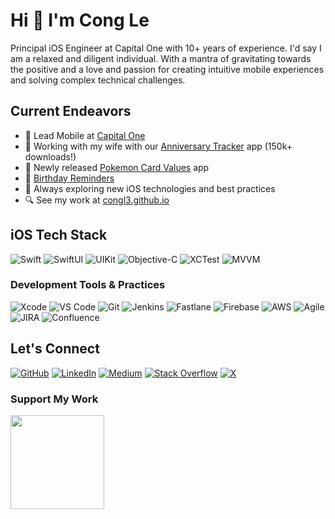 # Hi 👋 I'm Cong Le

Principal iOS Engineer at Capital One with 10+ years of experience. 
I'd say I am a relaxed and diligent individual. With a mantra of gravitating towards the positive and a love and passion for creating intuitive mobile experiences and solving complex technical challenges.

## Current Endeavors
* 🏢 Lead Mobile at [Capital One](https://jobs.capitalone.co.uk/)
* 📱 Working with my wife with our [Anniversary Tracker](https://apps.apple.com/jp/app/anniversary-tracker-%E8%A8%98%E5%BF%B5%E6%97%A5/id1570714816?uo=4) app (150k+ downloads!)
* 🎴 Newly released [Pokemon Card Values](http://apple.co/3FVbmCV) app
* 🎉 [Birthday Reminders](http://bit.ly/3QRSQ0D)
* 🌟 Always exploring new iOS technologies and best practices
* 🔍 See my work at [congl3.github.io](http://congl3.github.io/)

## iOS Tech Stack
![Swift](https://img.shields.io/badge/-Swift-FA7343?style=flat-square&logo=swift&logoColor=white)
![SwiftUI](https://img.shields.io/badge/-SwiftUI-blue?style=flat-square&logo=swift&logoColor=white)
![UIKit](https://img.shields.io/badge/-UIKit-2396F3?style=flat-square&logo=swift&logoColor=white)
![Objective-C](https://img.shields.io/badge/-Objective--C-438EFF?style=flat-square&logo=apple&logoColor=white)
![XCTest](https://img.shields.io/badge/-XCTest-147EFB?style=flat-square&logo=xcode&logoColor=white)
![MVVM](https://img.shields.io/badge/-MVVM-FF69B4?style=flat-square)

### Development Tools & Practices
![Xcode](https://img.shields.io/badge/-Xcode-147EFB?style=flat-square&logo=xcode&logoColor=white)
![VS Code](https://img.shields.io/badge/-VS%20Code-007ACC?style=flat-square&logo=visual-studio-code&logoColor=white)
![Git](https://img.shields.io/badge/-Git-F05032?style=flat-square&logo=git&logoColor=white)
![Jenkins](https://img.shields.io/badge/-Jenkins-D24939?style=flat-square&logo=jenkins&logoColor=white)
![Fastlane](https://img.shields.io/badge/-Fastlane-00F200?style=flat-square&logo=fastlane&logoColor=white)
![Firebase](https://img.shields.io/badge/-Firebase-FFCA28?style=flat-square&logo=firebase&logoColor=black)
![AWS](https://img.shields.io/badge/-AWS-232F3E?style=flat-square&logo=amazon-aws&logoColor=white)
![Agile](https://img.shields.io/badge/-Agile-83B81A?style=flat-square&logo=agile&logoColor=white)
![JIRA](https://img.shields.io/badge/-JIRA-0052CC?style=flat-square&logo=jira&logoColor=white)
![Confluence](https://img.shields.io/badge/-Confluence-172B4D?style=flat-square&logo=confluence&logoColor=white)

## Let's Connect
[![GitHub](https://img.shields.io/badge/-GitHub-181717?style=flat-square&logo=github)](https://www.github.com/CongL3)
[![LinkedIn](https://img.shields.io/badge/-LinkedIn-0A66C2?style=flat-square&logo=linkedin)](https://www.linkedin.com/in/cong-le-ios)
[![Medium](https://img.shields.io/badge/-Medium-000000?style=flat-square&logo=medium)](http://www.medium.com/@congle)
[![Stack Overflow](https://img.shields.io/badge/-Stack%20Overflow-FE7A16?style=flat-square&logo=stack-overflow&logoColor=white)](https://www.stackoverflow.com/users/1265601/congl3)
[![X](https://img.shields.io/badge/-X-000000?style=flat-square&logo=x)](https://www.x.com/CongLe)

### Support My Work
<a href="https://www.buymeacoffee.com/congle"><img src="https://cdn.buymeacoffee.com/buttons/v2/default-yellow.png" width="150"/></a>
